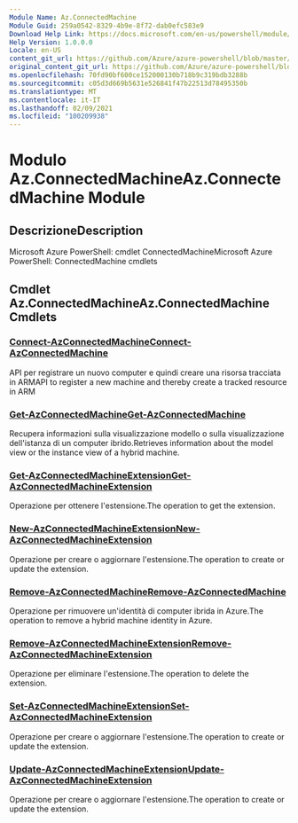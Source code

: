 ```yaml
---
Module Name: Az.ConnectedMachine
Module Guid: 259a0542-8329-4b9e-8f72-dab0efc583e9
Download Help Link: https://docs.microsoft.com/en-us/powershell/module/az.connectedmachine
Help Version: 1.0.0.0
Locale: en-US
content_git_url: https://github.com/Azure/azure-powershell/blob/master/src/ConnectedMachine/help/Az.ConnectedMachine.md
original_content_git_url: https://github.com/Azure/azure-powershell/blob/master/src/ConnectedMachine/help/Az.ConnectedMachine.md
ms.openlocfilehash: 70fd90bf600ce152000130b718b9c319bdb3288b
ms.sourcegitcommit: c05d3d669b5631e526841f47b22513d78495350b
ms.translationtype: MT
ms.contentlocale: it-IT
ms.lasthandoff: 02/09/2021
ms.locfileid: "100209938"
---
```

# <span data-ttu-id="4daa9-101">Modulo Az.ConnectedMachine</span><span class="sxs-lookup"><span data-stu-id="4daa9-101">Az.ConnectedMachine Module</span></span>
## <span data-ttu-id="4daa9-102">Descrizione</span><span class="sxs-lookup"><span data-stu-id="4daa9-102">Description</span></span>
<span data-ttu-id="4daa9-103">Microsoft Azure PowerShell: cmdlet ConnectedMachine</span><span class="sxs-lookup"><span data-stu-id="4daa9-103">Microsoft Azure PowerShell: ConnectedMachine cmdlets</span></span>

## <span data-ttu-id="4daa9-104">Cmdlet Az.ConnectedMachine</span><span class="sxs-lookup"><span data-stu-id="4daa9-104">Az.ConnectedMachine Cmdlets</span></span>
### [<span data-ttu-id="4daa9-105">Connect-AzConnectedMachine</span><span class="sxs-lookup"><span data-stu-id="4daa9-105">Connect-AzConnectedMachine</span></span>](Connect-AzConnectedMachine.md)
<span data-ttu-id="4daa9-106">API per registrare un nuovo computer e quindi creare una risorsa tracciata in ARM</span><span class="sxs-lookup"><span data-stu-id="4daa9-106">API to register a new machine and thereby create a tracked resource in ARM</span></span>

### [<span data-ttu-id="4daa9-107">Get-AzConnectedMachine</span><span class="sxs-lookup"><span data-stu-id="4daa9-107">Get-AzConnectedMachine</span></span>](Get-AzConnectedMachine.md)
<span data-ttu-id="4daa9-108">Recupera informazioni sulla visualizzazione modello o sulla visualizzazione dell'istanza di un computer ibrido.</span><span class="sxs-lookup"><span data-stu-id="4daa9-108">Retrieves information about the model view or the instance view of a hybrid machine.</span></span>

### [<span data-ttu-id="4daa9-109">Get-AzConnectedMachineExtension</span><span class="sxs-lookup"><span data-stu-id="4daa9-109">Get-AzConnectedMachineExtension</span></span>](Get-AzConnectedMachineExtension.md)
<span data-ttu-id="4daa9-110">Operazione per ottenere l'estensione.</span><span class="sxs-lookup"><span data-stu-id="4daa9-110">The operation to get the extension.</span></span>

### [<span data-ttu-id="4daa9-111">New-AzConnectedMachineExtension</span><span class="sxs-lookup"><span data-stu-id="4daa9-111">New-AzConnectedMachineExtension</span></span>](New-AzConnectedMachineExtension.md)
<span data-ttu-id="4daa9-112">Operazione per creare o aggiornare l'estensione.</span><span class="sxs-lookup"><span data-stu-id="4daa9-112">The operation to create or update the extension.</span></span>

### [<span data-ttu-id="4daa9-113">Remove-AzConnectedMachine</span><span class="sxs-lookup"><span data-stu-id="4daa9-113">Remove-AzConnectedMachine</span></span>](Remove-AzConnectedMachine.md)
<span data-ttu-id="4daa9-114">Operazione per rimuovere un'identità di computer ibrida in Azure.</span><span class="sxs-lookup"><span data-stu-id="4daa9-114">The operation to remove a hybrid machine identity in Azure.</span></span>

### [<span data-ttu-id="4daa9-115">Remove-AzConnectedMachineExtension</span><span class="sxs-lookup"><span data-stu-id="4daa9-115">Remove-AzConnectedMachineExtension</span></span>](Remove-AzConnectedMachineExtension.md)
<span data-ttu-id="4daa9-116">Operazione per eliminare l'estensione.</span><span class="sxs-lookup"><span data-stu-id="4daa9-116">The operation to delete the extension.</span></span>

### [<span data-ttu-id="4daa9-117">Set-AzConnectedMachineExtension</span><span class="sxs-lookup"><span data-stu-id="4daa9-117">Set-AzConnectedMachineExtension</span></span>](Set-AzConnectedMachineExtension.md)
<span data-ttu-id="4daa9-118">Operazione per creare o aggiornare l'estensione.</span><span class="sxs-lookup"><span data-stu-id="4daa9-118">The operation to create or update the extension.</span></span>

### [<span data-ttu-id="4daa9-119">Update-AzConnectedMachineExtension</span><span class="sxs-lookup"><span data-stu-id="4daa9-119">Update-AzConnectedMachineExtension</span></span>](Update-AzConnectedMachineExtension.md)
<span data-ttu-id="4daa9-120">Operazione per creare o aggiornare l'estensione.</span><span class="sxs-lookup"><span data-stu-id="4daa9-120">The operation to create or update the extension.</span></span>

